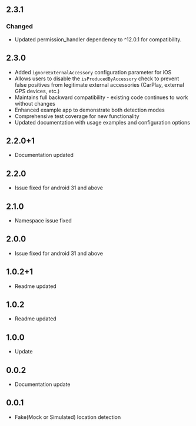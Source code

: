 ## 2.3.1
### Changed
* Updated permission_handler dependency to ^12.0.1 for compatibility.

## 2.3.0

* Added `ignoreExternalAccessory` configuration parameter for iOS
* Allows users to disable the `isProducedByAccessory` check to prevent false positives from legitimate external accessories (CarPlay, external GPS devices, etc.)
* Maintains full backward compatibility - existing code continues to work without changes
* Enhanced example app to demonstrate both detection modes
* Comprehensive test coverage for new functionality
* Updated documentation with usage examples and configuration options

## 2.2.0+1

* Documentation updated
## 2.2.0

* Issue fixed for android 31 and above
## 2.1.0

* Namespace issue fixed

## 2.0.0

* Issue fixed for android 31 and above
## 1.0.2+1

* Readme updated
## 1.0.2

* Readme updated
## 1.0.0

* Update

## 0.0.2

* Documentation update

## 0.0.1

* Fake(Mock or Simulated) location detection


